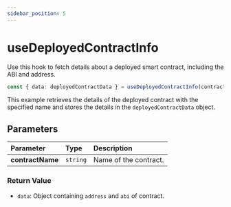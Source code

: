 ```yaml
---
sidebar_position: 5
---
```


# useDeployedContractInfo

Use this hook to fetch details about a deployed smart contract, including the ABI and address.

```ts
const { data: deployedContractData } = useDeployedContractInfo(contractName);
```

This example retrieves the details of the deployed contract with the specified name and stores the details in the `deployedContractData` object.

## Parameters

| Parameter        | Type     | Description           |
| :--------------- | :------- | :-------------------- |
| **contractName** | `string` | Name of the contract. |

### Return Value

- `data`: Object containing `address` and `abi` of contract.
